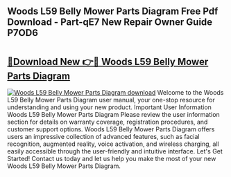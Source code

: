 ## Woods L59 Belly Mower Parts Diagram Free Pdf Download - Part-qE7 New Repair Owner Guide P7OD6

# <h2><a href="http://dfmzdj.blite.top/?on=Woods+L59+Belly+Mower+Parts+Diagram">🔗Download New 👉🔴 Woods L59 Belly Mower Parts Diagram</a></h2>

[![Woods L59 Belly Mower Parts Diagram download](https://i.imgur.com/lujVjoI.png)](http://dfmzdj.blite.top/?on=Woods+L59+Belly+Mower+Parts+Diagram)
Welcome to the Woods L59 Belly Mower Parts Diagram user manual, your one-stop resource for understanding and using your new product. Important User Information Woods L59 Belly Mower Parts Diagram Please review the user information section for details on warranty coverage, registration procedures, and customer support options. Woods L59 Belly Mower Parts Diagram offers users an impressive collection of advanced features, such as facial recognition, augmented reality, voice activation, and wireless charging, all easily accessible through the user-friendly and intuitive interface. Let's Get Started! Contact us today and let us help you make the most of your new Woods L59 Belly Mower Parts Diagram.
